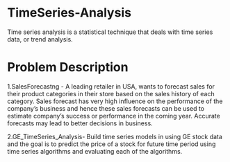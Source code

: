 # TimeSeries-Analysis
Time series analysis is a statistical technique that deals with time series data, or trend analysis.

# Problem Description

1.SalesForecastng - 
  A leading retailer in USA, wants to forecast sales for their product categories in their store based on the sales history of each       category. Sales forecast has very high influence on the performance of the company’s business and hence these sales forecasts can be used to estimate company’s success or performance in the coming year. Accurate forecasts may lead to better decisions in business.
  
2.GE_TimeSeries_Analysis-
  Build time series models in using GE stock data and the goal is to predict the price of a stock for future time period using time series algorithms and evaluating each of the algorithms.
